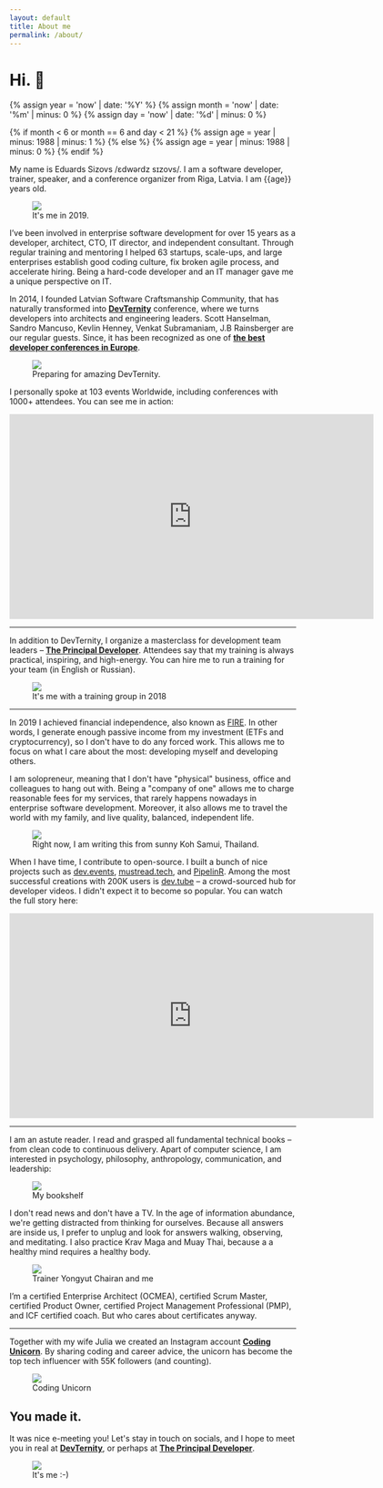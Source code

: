 ```yaml
---
layout: default
title: About me
permalink: /about/
---
```


# Hi. 👋

{% assign year = 'now' | date: '%Y' %}
{% assign month = 'now' | date: '%m' | minus: 0 %}
{% assign day = 'now' | date: '%d' | minus: 0 %}

{% if month < 6 or month == 6 and day < 21 %}
{% assign age = year | minus: 1988 | minus: 1 %}
{% else %}
{% assign age = year | minus: 1988 | minus: 0 %}
{% endif %}

My name is Eduards Sizovs  /ɛdwərdz sɪzovs/. I am a software developer, trainer, speaker, and a conference organizer from <span class="flag-icon flag-icon-squared flag-icon-lv"></span> Riga, Latvia. I am {{age}} years old. 
<figure>
<img src="/images/about.jpg">
<figcaption>It's me in 2019.</figcaption>
</figure>

I’ve been involved in enterprise software development for over 15 years as a developer, architect, CTO, IT director, and independent consultant. Through regular training and mentoring I helped 63 startups, scale-ups, and large enterprises establish good coding culture, fix broken agile process, and accelerate hiring. Being a hard-code developer and an IT manager gave me a unique perspective on IT.

In 2014, I founded Latvian Software Craftsmanship Community, that has naturally transformed into **[DevTernity](https://devternity.com)** conference, where we turns developers into architects and engineering leaders. Scott Hanselman, Sandro Mancuso, Kevlin Henney, Venkat Subramaniam, J.B Rainsberger are our regular guests. Since, it has been recognized as one of **[the best developer conferences in Europe](https://itconference.top)**.

<figure>
<img src="/images/devternity_prep.jpg">
<figcaption>Preparing for amazing DevTernity.</figcaption>
</figure>

I personally spoke at 103 events Worldwide, including conferences with 1000+ attendees. You can see me in action:


<div class="videoWrapper">
<iframe id="ytplayer" type="text/html" width="640" height="360"
  src="https://www.youtube.com/embed/AEtCEt44vlE?autoplay=0&origin=https://sizovs.net"
  frameborder="0"></iframe>
</div>


--- 

In addition to DevTernity, I organize a masterclass for development team leaders – **[The Principal Developer](https://principal.dev)**. Attendees say that my training is always practical, inspiring, and high-energy. You can hire me to run a training for your team (in English or Russian).

<figure>
<img src="/images/me_training.jpg">
<figcaption>It's me with a training group in 2018</figcaption>
</figure>

---

In 2019 I achieved financial independence, also known as [FIRE](https://en.wikipedia.org/wiki/FIRE_movement). In other words, I generate enough passive income from my investment (ETFs and cryptocurrency), so I don't have to do any forced work. This allows me to focus on what I care about the most: developing myself and developing others. 

I am solopreneur, meaning that I don't have "physical" business, office and colleagues to hang out with. Being a "company of one" allows me to charge reasonable fees for my services, that rarely happens nowadays in enterprise software development. Moreover, it also allows me to travel the world with my family, and live quality, balanced, independent life. 

<figure>
<img src="/images/samui_me.jpg">
<figcaption>Right now, I am writing this from sunny Koh Samui, Thailand. </figcaption>
</figure>

When I have time, I contribute to open-source. I built a bunch of nice projects such as [dev.events](https://dev.events), [mustread.tech](https://mustread.tech), and [PipelinR](https://github.com/sizovs/pipelinr). Among the most successful creations with 200K users is [dev.tube](https://dev.tube) – a crowd-sourced hub for developer videos. I didn't expect it to become so popular. You can watch the full story here:

<div class="videoWrapper">
<iframe id="ytplayer" type="text/html" width="640" height="360"
  src="https://www.youtube.com/embed/lojL7oDiaTk?autoplay=0&origin=https://sizovs.net"
  frameborder="0"></iframe>
</div>

---

I am an astute reader. I read and grasped all fundamental technical books – from clean code to continuous delivery. Apart of computer science, I am interested in psychology, philosophy, anthropology, communication, and leadership:

<figure>
<img src="/images/bookshelf.jpg">
<figcaption>My bookshelf</figcaption>
</figure>

I don't read news and don't have a TV. In the age of information abundance, we're getting distracted from thinking for ourselves. Because all answers are inside us, I prefer to unplug and look for answers walking, observing, and meditating. I also practice Krav Maga and Muay Thai, because a a healthy mind requires a healthy body.

<figure>
<img src="/images/muay.jpg">
<figcaption>Trainer Yongyut Chairan and me</figcaption>
</figure>

I’m a certified Enterprise Architect (OCMEA), certified Scrum Master, certified Product Owner, certified Project Management Professional (PMP), and ICF certified coach. But who cares about certificates anyway.

---

Together with my wife Julia we created an Instagram account **[Coding Unicorn](https://www.instagram.com/coding_unicorn/)**. By sharing coding and career advice, the unicorn has become the top tech influencer with 55K followers (and counting).

<figure>
<a href="https://www.instagram.com/coding_unicorn/"><img src="/images/unicorn.jpg"></a>
<figcaption>Coding Unicorn</figcaption>
</figure>

## You made it.

It was nice e-meeting you! Let's stay in touch on socials, and I hope to meet you in real at **[DevTernity](https://devternity.com)**, or perhaps at **[The Principal Developer](https://principal.dev)**.

<figure>
<img src="/images/me_again.jpg">
<figcaption>It's me :-)</figcaption>
</figure>